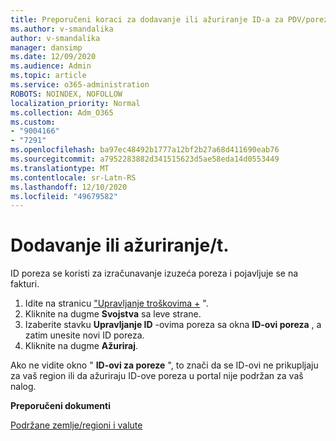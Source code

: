 ```yaml
---
title: Preporučeni koraci za dodavanje ili ažuriranje ID-a za PDV/porez na ID-u
ms.author: v-smandalika
author: v-smandalika
manager: dansimp
ms.date: 12/09/2020
ms.audience: Admin
ms.topic: article
ms.service: o365-administration
ROBOTS: NOINDEX, NOFOLLOW
localization_priority: Normal
ms.collection: Adm_O365
ms.custom:
- "9004166"
- "7291"
ms.openlocfilehash: ba97ec48492b1777a12bf2b27a68d411690eab76
ms.sourcegitcommit: a7952283882d341515623d5ae58eda14d0553449
ms.translationtype: MT
ms.contentlocale: sr-Latn-RS
ms.lasthandoff: 12/10/2020
ms.locfileid: "49679582"
---
```

# <a name="add-or-update-vattax-id---legacy-wd--mca-cl---recommended-steps"></a>Dodavanje ili ažuriranje/t.

ID poreza se koristi za izračunavanje izuzeća poreza i pojavljuje se na fakturi.

1. Idite na stranicu ["Upravljanje troškovima +](https://ms.portal.azure.com/#blade/Microsoft_Azure_GTM/ModernBillingMenuBlade/Overview) ". 
2. Kliknite na dugme **Svojstva** sa leve strane. 
3. Izaberite stavku **Upravljanje ID** -ovima poreza sa okna **ID-ovi poreza** , a zatim unesite novi ID poreza.
4. Kliknite na dugme **Ažuriraj**. 

Ako ne vidite okno " **ID-ovi za poreze** ", to znači da se ID-ovi ne prikupljaju za vaš region ili da ažuriraju ID-ove poreza u portal nije podržan za vaš nalog.

**Preporučeni dokumenti**

[Podržane zemlje/regioni i valute](https://azure.microsoft.com/pricing/faq/)

